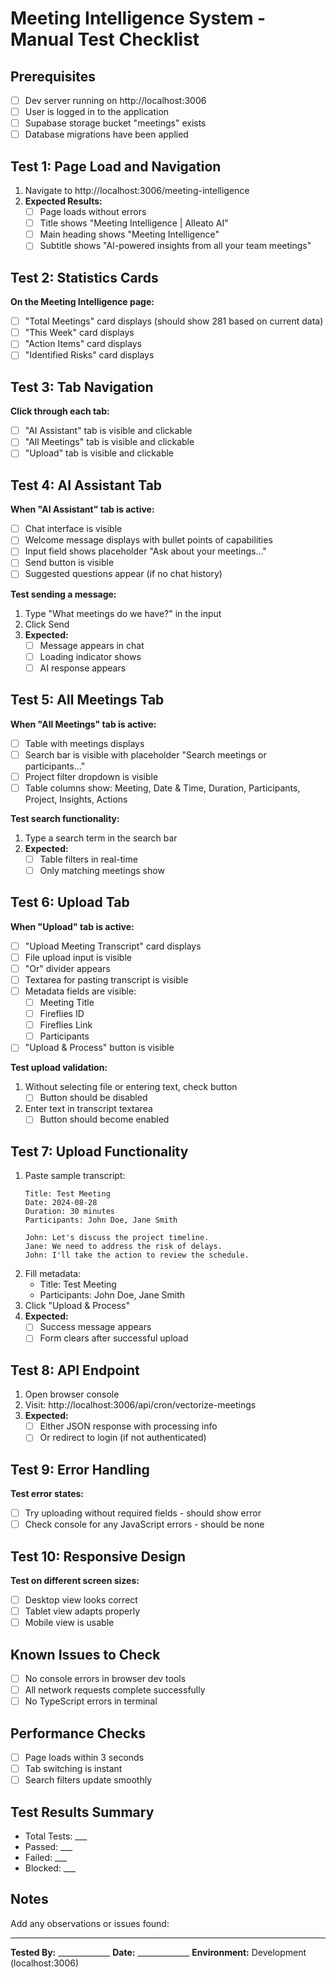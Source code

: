 # Meeting Intelligence System - Manual Test Checklist

## Prerequisites
- [ ] Dev server running on http://localhost:3006
- [ ] User is logged in to the application
- [ ] Supabase storage bucket "meetings" exists
- [ ] Database migrations have been applied

## Test 1: Page Load and Navigation
1. Navigate to http://localhost:3006/meeting-intelligence
2. **Expected Results:**
   - [ ] Page loads without errors
   - [ ] Title shows "Meeting Intelligence | Alleato AI"
   - [ ] Main heading shows "Meeting Intelligence"
   - [ ] Subtitle shows "AI-powered insights from all your team meetings"

## Test 2: Statistics Cards
**On the Meeting Intelligence page:**
- [ ] "Total Meetings" card displays (should show 281 based on current data)
- [ ] "This Week" card displays
- [ ] "Action Items" card displays
- [ ] "Identified Risks" card displays

## Test 3: Tab Navigation
**Click through each tab:**
- [ ] "AI Assistant" tab is visible and clickable
- [ ] "All Meetings" tab is visible and clickable
- [ ] "Upload" tab is visible and clickable

## Test 4: AI Assistant Tab
**When "AI Assistant" tab is active:**
- [ ] Chat interface is visible
- [ ] Welcome message displays with bullet points of capabilities
- [ ] Input field shows placeholder "Ask about your meetings..."
- [ ] Send button is visible
- [ ] Suggested questions appear (if no chat history)

**Test sending a message:**
1. Type "What meetings do we have?" in the input
2. Click Send
3. **Expected:**
   - [ ] Message appears in chat
   - [ ] Loading indicator shows
   - [ ] AI response appears

## Test 5: All Meetings Tab
**When "All Meetings" tab is active:**
- [ ] Table with meetings displays
- [ ] Search bar is visible with placeholder "Search meetings or participants..."
- [ ] Project filter dropdown is visible
- [ ] Table columns show: Meeting, Date & Time, Duration, Participants, Project, Insights, Actions

**Test search functionality:**
1. Type a search term in the search bar
2. **Expected:**
   - [ ] Table filters in real-time
   - [ ] Only matching meetings show

## Test 6: Upload Tab
**When "Upload" tab is active:**
- [ ] "Upload Meeting Transcript" card displays
- [ ] File upload input is visible
- [ ] "Or" divider appears
- [ ] Textarea for pasting transcript is visible
- [ ] Metadata fields are visible:
   - [ ] Meeting Title
   - [ ] Fireflies ID
   - [ ] Fireflies Link
   - [ ] Participants
- [ ] "Upload & Process" button is visible

**Test upload validation:**
1. Without selecting file or entering text, check button
   - [ ] Button should be disabled
2. Enter text in transcript textarea
   - [ ] Button should become enabled

## Test 7: Upload Functionality
1. Paste sample transcript:
   ```
   Title: Test Meeting
   Date: 2024-08-28
   Duration: 30 minutes
   Participants: John Doe, Jane Smith
   
   John: Let's discuss the project timeline.
   Jane: We need to address the risk of delays.
   John: I'll take the action to review the schedule.
   ```
2. Fill metadata:
   - Title: Test Meeting
   - Participants: John Doe, Jane Smith
3. Click "Upload & Process"
4. **Expected:**
   - [ ] Success message appears
   - [ ] Form clears after successful upload

## Test 8: API Endpoint
1. Open browser console
2. Visit: http://localhost:3006/api/cron/vectorize-meetings
3. **Expected:**
   - [ ] Either JSON response with processing info
   - [ ] Or redirect to login (if not authenticated)

## Test 9: Error Handling
**Test error states:**
- [ ] Try uploading without required fields - should show error
- [ ] Check console for any JavaScript errors - should be none

## Test 10: Responsive Design
**Test on different screen sizes:**
- [ ] Desktop view looks correct
- [ ] Tablet view adapts properly
- [ ] Mobile view is usable

## Known Issues to Check
- [ ] No console errors in browser dev tools
- [ ] All network requests complete successfully
- [ ] No TypeScript errors in terminal

## Performance Checks
- [ ] Page loads within 3 seconds
- [ ] Tab switching is instant
- [ ] Search filters update smoothly

## Test Results Summary
- Total Tests: ___
- Passed: ___
- Failed: ___
- Blocked: ___

## Notes
Add any observations or issues found:

---

**Tested By:** _____________
**Date:** _____________
**Environment:** Development (localhost:3006)